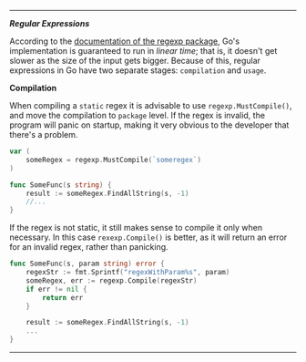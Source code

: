 
---
***Regular Expressions***

According to the [documentation of the regexp package](https://golang.org/pkg/regexp/), Go's implementation is guaranteed to run in _linear time_; that is, it doesn't get slower as the size of the input gets bigger. Because of this, regular expressions in Go have two separate stages: `compilation` and `usage`.

**Compilation**

When compiling a `static` regex it is advisable to use `regexp.MustCompile()`, and move the compilation to `package` level. If the regex is invalid, the program will panic on startup, making it very obvious to the developer that there's a problem.

```go
var (
	someRegex = regexp.MustCompile(`someregex`)
)

func SomeFunc(s string) {
	result := someRegex.FindAllString(s, -1)
	//...
}
```

If the regex is not static, it still makes sense to compile it only when necessary. In this case `rexexp.Compile()` is better, as it will return an error for an invalid regex, rather than panicking.

```go
func SomeFunc(s, param string) error {
    regexStr := fmt.Sprintf("regexWithParam%s", param)
    someRegex, err := regexp.Compile(regexStr)
    if err != nil {
        return err
    }

    result := someRegex.FindAllString(s, -1)
    ...
}
```

---